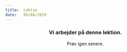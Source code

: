 ```yaml
---
title:  Lektie
date:   05/04/2019
---
```


### <center>Vi arbejder på denne lektion.</center>
<center>Prøv igen senere.</center>